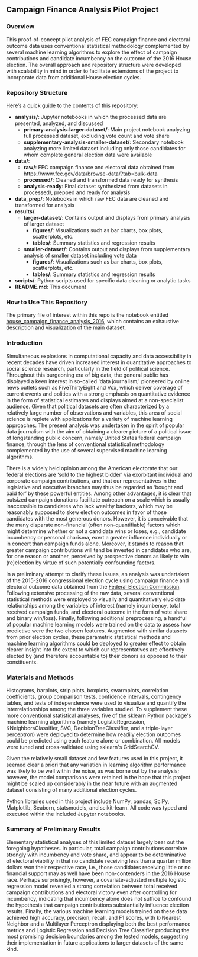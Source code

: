 ## Campaign Finance Analysis Pilot Project
 
### Overview

This proof-of-concept pilot analysis of FEC campaign finance and electoral outcome data uses conventional statistical methodology complemented by several machine learning algorithms to explore the effect of campaign contributions and candidate incumbency on the outcome of the 2016 House election. The overall approach and repository structure were developed with scalability in mind in order to facilitate extensions of the project to incorporate data from additional House election cycles. 

### Repository Structure

Here’s a quick guide to the contents of this repository:

- **analysis/**: Jupyter notebooks in which the processed data are presented, analyzed, and discussed
  - **primary-analysis-larger-dataset/**: Main project notebook analyzing full processed dataset, excluding vote count and vote share 
  - **supplementary-analysis-smaller-dataset/**: Secondary notebook analyzing more limited dataset including only those candidates for whom complete general election data were available
- **data/**: 
  - **raw/**: FEC campaign finance and electoral data obtained from https://www.fec.gov/data/browse-data/?tab=bulk-data 
  - **processed/**: Cleaned and transformed data ready for synthesis
  - **analysis-ready**: Final dataset synthesized from datasets in processed/, prepped and ready for analysis
- **data_prep/**: Notebooks in which raw FEC data are cleaned and transformed for analysis
- **results/**:
  - **larger-dataset/**: Contains output and displays from primary analysis of larger dataset 
    - **figures/**: Visualizations such as bar charts, box plots, scatterplots, etc.
    - **tables/**: Summary statistics and regression results
  - **smaller-dataset/**: Contains output and displays from supplementary analysis of smaller dataset including vote data
    - **figures/**: Visualizations such as bar charts, box plots, scatterplots, etc.
    - **tables/**: Summary statistics and regression results 
- **scripts/**: Python scripts used for specific data cleaning or analytic tasks 
- **README.md**: This document

### How to Use This Repository

The primary file of interest within this repo is the notebook entitled [house_campaign_finance_analysis_2016](https://github.com/neophyte577/campaign-finance-house-2016/blob/main/analysis/primary-analysis-larger-dataset/house_campaign_finance_analysis_2016.ipynb), which contains an exhaustive description and visualization of the main dataset. 

### Introduction

Simultaneous explosions in computational capacity and data accessibility in recent decades have driven increased interest in quantitative approaches to social science research, particularly in the field of political science. Throughout this burgeoning era of big data, the general public has displayed a keen interest in so-called 'data journalism,' pioneered by online news outlets such as FiveThirtyEight and Vox, which deliver coverage of current events and politics with a strong emphasis on quantitative evidence in the form of statistical estimates and displays aimed at a non-specialist audience. Given that political datasets are often characterized by a relatively large number of observations and variables, this area of social science is replete with applications for a variety of machine learning approaches. The present analysis was undertaken in the spirit of popular data journalism with the aim of obtaining a clearer picture of a political issue of longstanding public concern, namely United States federal campaign finance, through the lens of conventional statistical methodology complemented by the use of several supervised machine learning algorithms. 

There is a widely held opinion among the American electorate that our federal elections are ‘sold to the highest bidder’ via exorbitant individual and corporate campaign contributions, and that our representatives in the legislative and executive branches may thus be regarded as ‘bought and paid for’ by these powerful entities. Among other advantages, it is clear that outsized campaign donations facilitate outreach on a scale which is usually inaccessible to candidates who lack wealthy backers, which may be reasonably supposed to skew election outcomes in favor of those candidates with the most generous donors. However, it is conceivable that the many disparate non-financial (often non-quantifiable) factors which might determine whether or not a candidate wins or loses, e.g., candidate incumbency or personal charisma, exert a greater influence individually or in concert than campaign funds alone. Moreover, it stands to reason that greater campaign contributions will tend be invested in candidates who are, for one reason or another, perceived by prospective donors as likely to win (re)election by virtue of such potentially confounding factors.

In a preliminary attempt to clarify these issues, an analysis was undertaken of the 2015-2016 congressional election cycle using campaign finance and electoral outcome data obtained from the [Federal Election Commission](https://www.fec.gov/data/browse-data/?tab=bulk-data). Following extensive processing of the raw data, several conventional statistical methods were employed to visually and quantitatively elucidate relationships among the variables of interest (namely incumbency, total received campaign funds, and electoral outcome in the form of vote share and binary win/loss). Finally, following additional preprocessing, a handful of popular machine learning models were trained on the data to assess how predictive were the two chosen features. Augmented with similar datasets from prior election cycles, these parametric statistical methods and machine learning algorithms could be deployed to greater effect to obtain clearer insight into the extent to which our representatives are effectively elected by (and therefore accountable to) their donors as opposed to their constituents.

### Materials and Methods

Histograms, barplots, strip plots, boxplots, swarmplots, correlation coefficients, group comparison tests, confidence intervals, contingency tables, and tests of independence were used to visualize and quantify the interrelationships among the three variables studied. To supplement these more conventional statistical analyses, five of the sklearn Python package's machine learning algorithms (namely LogisticRegression, KNeighborsClassifier, SVC, DecisionTreeClassifier, and a triple-layer perceptron) were deployed to determine how readily election outcomes could be predicted using each feature alone or combination. All models were tuned and cross-validated using sklearn's GridSearchCV. 

Given the relatively small dataset and few features used in this project, it seemed clear a priori that any variation in learning algorithm performance was likely to be well within the noise, as was borne out by the analysis; however, the model comparisons were retained in the hope that this project might be scaled up considerably in the near future with an augmented dataset consisting of many additional election cycles.

Python libraries used in this project include NumPy, pandas, SciPy, Matplotlib, Seaborn, statsmodels, and scikit-learn. All code was typed and executed within the included Jupyter notebooks.

### Summary of Preliminary Results

Elementary statistical analyses of this limited dataset largely bear out the foregoing hypotheses. In particular, total campaign contributions correlate strongly with incumbency and vote share, and appear to be determinative of electoral viability in that no candidate receiving less than a quarter million dollars won their respective race, i.e., those candidates receiving little or no financial support may as well have been non-contenders in the 2016 House race. Perhaps surprisingly, however, a covariate-adjusted multiple logistic regression model revealed a strong correlation between total received campaign contributions and electoral victory even after controlling for incumbency, indicating that incumbency alone does not suffice to confound the hypothesis that campaign contributions substantially influence election results. Finally, the various machine learning models trained on these data achieved high accuracy, precision, recall, and F1 scores, with k-Nearest Neighbor and a Multilayer Perceptron displaying both the best performance metrics and Logistic Regression and Decision Tree Classifier producing the most promising decision boundaries among the tested models, suggesting their implementation in future applications to larger datasets of the same kind.
